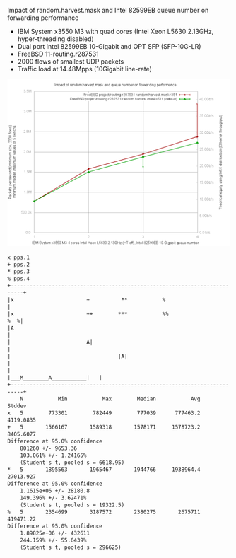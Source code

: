 Impact of random.harvest.mask and Intel 82599EB queue number on forwarding performance
  - IBM System x3550 M3 with quad cores (Intel Xeon L5630 2.13GHz, hyper-threading disabled)
  - Dual port Intel 82599EB 10-Gigabit and OPT SFP (SFP-10G-LR)
  - FreeBSD 11-routing.r287531
  - 2000 flows of smallest UDP packets
  - Traffic load at 14.48Mpps (10Gigabit line-rate)

![Impact of random.harvest.mask and Intel 82599EB queue number on forwarding performance on FreeBSD 11-head.r287478](graph.png)


```
x pps.1
+ pps.2
* pps.3
% pps.4
+--------------------------------------------------------------------------+
|x                       +          **           %                         |
|x                       ++        ***           %%                    %  %|
|A                                                                         |
|                        A|                                                |
|                                  |A|                                     |
|                                             |___M________A___________|   |
+--------------------------------------------------------------------------+
    N           Min           Max        Median           Avg        Stddev
x   5        773301        782449        777039      777463.2     4119.0835
+   5       1566167       1589318       1578171     1578723.2     8405.6077
Difference at 95.0% confidence
	801260 +/- 9653.36
	103.061% +/- 1.24165%
	(Student's t, pooled s = 6618.95)
*   5       1895563       1965467       1944766     1938964.4     27013.927
Difference at 95.0% confidence
	1.1615e+06 +/- 28180.8
	149.396% +/- 3.62471%
	(Student's t, pooled s = 19322.5)
%   5       2354699       3187572       2380275       2675711     419471.22
Difference at 95.0% confidence
	1.89825e+06 +/- 432611
	244.159% +/- 55.6439%
	(Student's t, pooled s = 296625)
```
